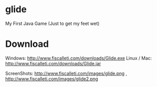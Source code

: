 glide
=====

My First Java Game (Just to get my feet wet)

Download
===
Windows: http://www.fiscalleti.com/downloads/Glide.exe
Linux / Mac: http://www.fiscalleti.com/downloads/Glide.jar

ScreenShots: http://www.fiscalleti.com/images/glide.png , http://www.fiscalleti.com/images/glide2.png

